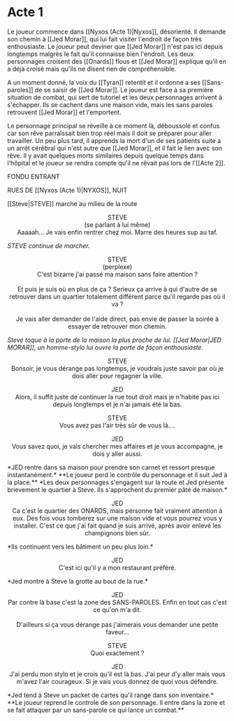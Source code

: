 # Acte 1
Le joueur commence dans [[Nyxos (Acte 1)|Nyxos]], désorienté. Il demande son chemin à [[Jed Morar]], qui lui fait visiter l'endroit de façon très enthousiaste. Le joueur peut deviner que [[Jed Morar]] n'est pas ici depuis longtemps malgrès le fait qu'il connaisse bien l'endroit. Les deux personnages croisent des [[Onards]] flous et [[Jed Morar]] explique qu'il en a déjà croisé mais qu'ils ne disent rien de compréhensible.  

A un moment donné, la voix du [[Tyran]] retentit et il ordonne a ses [[Sans-paroles]] de se saisir de [[Jed Morar]]. Le joueur est face à sa première situation de combat, qui sert de tutoriel et les deux personnages arrivent à s'échapper. Ils se cachent dans une maison vide, mais les sans paroles retrouvent [[Jed Morar]] et l'emportent. 

Le personnage principal se réveille à ce moment là, déboussolé et confus car son rêve parraîssait bien trop réel mais il doit se préparer pour aller travailler. Un peu plus tard, il apprends la mort d'un de ses patients suite a un arrêt cérébral qui n'est autre que [[Jed Morar]], et il fait le lien avec son rêve. Il y avait quelques morts similaires depuis quelque temps dans l'hôpital et le joueur se rendra compte qu'il ne rêvait pas lors de l'[[Acte 2]].

FONDU ENTRANT

RUES DE [[Nyxos (Acte 1)|NYXOS]], NUIT

[[Steve|STEVE]] marche au milieu de la route 

<p style="text-align:center;">
STEVE <br>
(se parlant à lui même) <br>
Aaaaah... Je vais enfin rentrer chez moi. Marre des heures sup au taf. 
</p>

*STEVE continue de marcher.*
<p style="text-align:center;">
STEVE <br>
(perplexe) <br>
C'est bizarre j'ai passé ma maison sans faire attention ? <br>
<br>
Et puis je suis où en plus de ça ? Serieux ça arrive à qui d'autre de se retrouver dans un quartier totalement différent parce qu'il regarde pas où il va ? <br>
<br>
Je vais aller demander de l'aide direct, pas envie de passer la soirée à essayer de retrouver mon chemin.
</p>

*Steve toque à la porte de la maison la plus proche de lui. [[Jed Morar|JED MORAR]], un homme-stylo lui ouvre la porte de façon enthousiaste.*
<p style="text-align:center;">
STEVE <br>
Bonsoir, je vous dérange pas longtemps, je voudrais juste savoir par où je dois aller pour regagner la ville.
</p>
<p style="text-align:center;">
JED <br>
Alors, il suffit juste de continuer la rue tout droit mais je n'habite pas ici depuis longtemps et je n'ai jamais été la bas.
</p>
<p style="text-align:center;">
STEVE <br>
Vous avez pas l'air très sûr de vous là....
</p>
<p style="text-align:center;">
JED <br>
Vous savez quoi, je vais chercher mes affaires et je vous accompagne, je dois y aller aussi.
</p>
*JED rentre dans sa maison pour prendre son carnet et ressort presque instantanément.*
**Le joueur perd le contrôle du personnage et il suit Jed à la place.**
*Les deux personnages s'engagent sur la route et Jed présente brievement le quartier à Steve.
Ils s'approchent du premier pâté de maison.*
<p style="text-align:center;">
JED <br>
Ca c'est le quartier des ONARDS, mais personne fait vraiment attention à eux. Des fois vous tomberez sur une maison vide et vous pourrez vous y installer. C'est ce que j'ai fait quand je suis arrivé, après avoir enlevé les champignons bien sûr.
</p>
*Ils continuent vers les bâtiment un peu plus loin.*
<p style="text-align:center;">
JED <br>
C'est ici qu'il y a mon restaurant préféré.
</p>
*Jed montre à Steve la grotte au bout de la rue.*
<p style="text-align:center;">
JED <br>
Par contre là base c'est la zone des SANS-PAROLES. Enfin en tout cas c'est ce qu'on m'a dit. <br><br>
D'ailleurs si ça vous dérange pas j'aimerais vous demander une petite faveur...
</p>
<p style="text-align:center;">
STEVE <br>
Quoi exactement ? 
</p>
<p style="text-align:center;">
JED <br>
J'ai perdu mon stylo et je crois qu'il est là bas. J'ai peur d'y aller mais vous m'avez l'air courageux. Si je vais vous donnez de quoi vous défendre.  
</p>
*Jed tend à Steve un packet de cartes qu'il range dans son inventaire.*
**Le joueur reprend le controle de son personnage. Il entre dans la zone et se fait attaquer par un sans-parole ce qui lance un combat.**